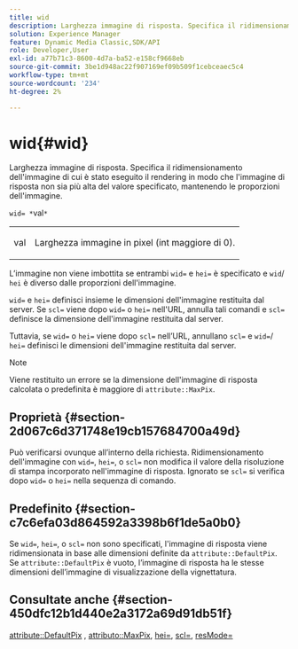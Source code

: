 ```yaml
---
title: wid
description: Larghezza immagine di risposta. Specifica il ridimensionamento dell'immagine di cui è stato eseguito il rendering in modo che l'immagine di risposta non sia più alta del valore specificato, mantenendo le proporzioni dell'immagine.
solution: Experience Manager
feature: Dynamic Media Classic,SDK/API
role: Developer,User
exl-id: a77b71c3-8600-4d7a-ba52-e158cf9668eb
source-git-commit: 3be1d948ac22f907169ef09b509f1cebceaec5c4
workflow-type: tm+mt
source-wordcount: '234'
ht-degree: 2%

---
```


# wid{#wid}

Larghezza immagine di risposta. Specifica il ridimensionamento dell&#39;immagine di cui è stato eseguito il rendering in modo che l&#39;immagine di risposta non sia più alta del valore specificato, mantenendo le proporzioni dell&#39;immagine.

`wid= *`val`*`

<table id="simpletable_1C898A7B99114BE986EC5553F6A31E82"> 
 <tr class="strow"> 
  <td class="stentry"> <p><span class="varname"> val</span> </p> </td> 
  <td class="stentry"> <p>Larghezza immagine in pixel (int maggiore di 0). </p></td> 
 </tr> 
</table>

L’immagine non viene imbottita se entrambi `wid=` e `hei=` è specificato e `wid`/ `hei` è diverso dalle proporzioni dell&#39;immagine.

`wid=` e `hei=` definisci insieme le dimensioni dell&#39;immagine restituita dal server. Se `scl=` viene dopo `wid=` o `hei=` nell&#39;URL, annulla tali comandi e `scl=` definisce la dimensione dell&#39;immagine restituita dal server.

Tuttavia, se `wid=` o `hei=` viene dopo `scl=` nell’URL, annullano `scl=` e `wid=`/ `hei=` definisci le dimensioni dell&#39;immagine restituita dal server.

>[!NOTE]
>
>Viene restituito un errore se la dimensione dell&#39;immagine di risposta calcolata o predefinita è maggiore di `attribute::MaxPix`.

## Proprietà {#section-2d067c6d371748e19cb157684700a49d}

Può verificarsi ovunque all’interno della richiesta. Ridimensionamento dell&#39;immagine con `wid=`, `hei=`, o `scl=` non modifica il valore della risoluzione di stampa incorporato nell&#39;immagine di risposta. Ignorato se `scl=` si verifica dopo `wid=` o `hei=` nella sequenza di comando.

## Predefinito {#section-c7c6efa03d864592a3398b6f1de5a0b0}

Se `wid=`, `hei=`, o `scl=` non sono specificati, l&#39;immagine di risposta viene ridimensionata in base alle dimensioni definite da `attribute::DefaultPix`. Se `attribute::DefaultPix` è vuoto, l’immagine di risposta ha le stesse dimensioni dell’immagine di visualizzazione della vignettatura.

## Consultate anche {#section-450dfc12b1d440e2a3172a69d91db51f}

[attribute::DefaultPix](../../../../../ir-api/material-cat/image-rendering-api-ref/c-ir-material-catalog/c-ir-attributes-reference/r-ir-defaultpix.md#reference-102c98f9b5d24d2aaaeb756653fb0e6f) , [attributo::MaxPix](../../../../../ir-api/material-cat/image-rendering-api-ref/c-ir-material-catalog/c-ir-attributes-reference/r-ir-maxpix.md#reference-569f186bbc2840a6bd3cffa8ff3e7657), [hei=](../../../../../ir-api/http-protocol/image-rendering-api-ref/c-ir-http-protocol-ref/c-ir-http-protocol-command-reference/r-ir-hei.md#reference-1c08f60365a94417a39867c09cac5478), [scl=](../../../../../ir-api/http-protocol/image-rendering-api-ref/c-ir-http-protocol-ref/c-ir-http-protocol-command-reference/r-ir-scl.md#reference-b14b51a6cbe34f0bba42880540592f29), [resMode=](../../../../../ir-api/http-protocol/image-rendering-api-ref/c-ir-http-protocol-ref/c-ir-http-protocol-command-reference/r-ir-http-resmode.md#reference-851a5b636f8948cfb11456c9b7dab0d3)
